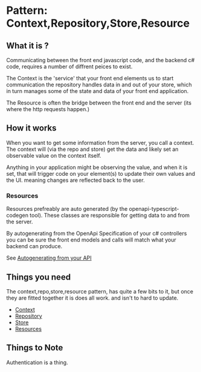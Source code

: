 # Pattern: Context,Repository,Store,Resource

## What it is ?
Communicating between the front end javascript code, and the backend c# code, requires a number of diffrent peices to exist. 

The Context is the 'service' that your front end elements us to start communication the repository handles data in and out of your store, which in turn manages some of the state and data of your front end application.

The Resource is often the bridge between the front end and the server (its where the http requests happen.)

## How it works 

When you want to get some information from the server, you call a context. The context will (via the repo and store) get the data and likely set an observable value on the context itself. 

Anything in your application might be observing the value, and when it is set, that will trigger code on your element(s) to update their own values and the UI. meaning changes are reflected back to the user. 

### Resources
Resources prefreably are auto generated (by the openapi-typescript-codegen tool). These classes are responsible for getting data to and from the server.

By autogenerating from the OpenApi Specification of your c# controllers you can be sure the front end models and calls will match what your backend can produce.

See [Autogenerating from your API](../../tools/openapi-gen.md)

## Things you need
The context,repo,store,resource pattern, has quite a few bits to
it, but once they are fitted together it is does all work. and isn't
to hard to update.

- [Context](../../../src/DoStuff.Client/assets/src/context/)
- [Repository](../../../src/DoStuff.Client/assets/src/repository/)
- [Store](../../../src/DoStuff.Client/assets/src/repository/sources/)
- [Resources](../../../src/DoStuff.Client/assets/src/api/)

## Things to Note

Authentication is a thing.
